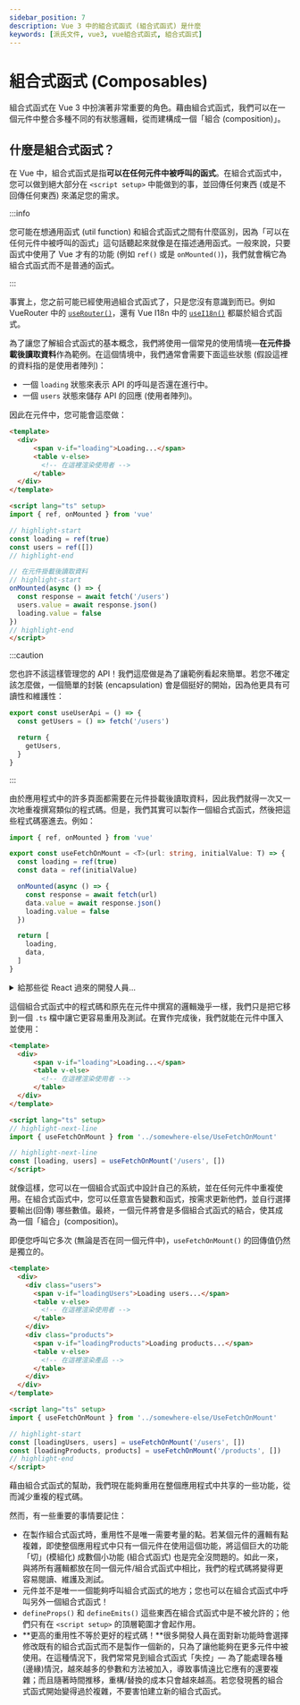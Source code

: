 ```yaml
---
sidebar_position: 7
description: Vue 3 中的組合式函式 (組合式函式) 是什麼
keywords: [派氏文件, vue3, vue組合式函式, 組合式函式]
---
```


# 組合式函式 (Composables)

組合式函式在 Vue 3 中扮演著非常重要的角色。藉由組合式函式，我們可以在一個元件中整合多種不同的有狀態邏輯，從而建構成一個「組合 (composition)」。

## 什麼是組合式函式？

在 Vue 中，組合式函式是指**可以在任何元件中被呼叫的函式**。在組合式函式中，您可以做到絕大部分在 `<script setup>` 中能做到的事，並回傳任何東西 (或是不回傳任何東西) 來滿足您的需求。

:::info

您可能在想通用函式 (util function) 和組合式函式之間有什麼區別，因為「可以在任何元件中被呼叫的函式」這句話聽起來就像是在描述通用函式。一般來說，只要函式中使用了 Vue 才有的功能 (例如 `ref()` 或是 `onMounted()`)，我們就會稱它為組合式函式而不是普通的函式。

:::

事實上，您之前可能已經使用過組合式函式了，只是您沒有意識到而已。例如 VueRouter 中的 [`useRouter()`](https://router.vuejs.org/api/index.html#userouter)，還有 Vue I18n 中的 [`useI18n()`](https://vue-i18n.intlify.dev/api/composition.html#usei18n) 都屬於組合式函式。

為了讓您了解組合式函式的基本概念，我們將使用一個常見的使用情境—**在元件掛載後讀取資料**作為範例。在這個情境中，我們通常會需要下面這些狀態 (假設這裡的資料指的是使用者陣列)：

- 一個 `loading` 狀態來表示 API 的呼叫是否還在進行中。
- 一個 `users` 狀態來儲存 API 的回應 (使用者陣列)。

因此在元件中，您可能會這麼做：

```html title="UsersPage.vue" showLineNumbers
<template>
  <div>
      <span v-if="loading">Loading...</span>
      <table v-else>
        <!-- 在這裡渲染使用者 -->
      </table>
  </div>
</template>

<script lang="ts" setup>
import { ref, onMounted } from 'vue'

// highlight-start
const loading = ref(true)
const users = ref([])
// highlight-end

// 在元件掛載後讀取資料
// highlight-start
onMounted(async () => {
  const response = await fetch('/users')
  users.value = await response.json()
  loading.value = false
})
// highlight-end
</script>
```

:::caution

您也許不該這樣管理您的 API！我們這麼做是為了讓範例看起來簡單。若您不確定該怎麼做，一個簡單的封裝 (encapsulation) 會是個挺好的開始，因為他更具有可讀性和維護性：

```ts showLineNumbers
export const useUserApi = () => {
  const getUsers = () => fetch('/users')

  return {
    getUsers,
  }
}
```
:::

由於應用程式中的許多頁面都需要在元件掛載後讀取資料，因此我們就得一次又一次地重複撰寫類似的程式碼。但是，我們其實可以製作一個組合式函式，然後把這些程式碼塞進去。例如：

```ts title="UseFetchOnMount.ts" showLineNumbers
import { ref, onMounted } from 'vue'

export const useFetchOnMount = <T>(url: string, initialValue: T) => {
  const loading = ref(true)
  const data = ref(initialValue)

  onMounted(async () => {
    const response = await fetch(url)
    data.value = await response.json()
    loading.value = false
  })

  return [
    loading,
    data,
  ]
}
```

<details>
  <summary>給那些從 React 過來的開發人員...</summary>

  若您曾經學過 React 的 Hooks API，您可能會想知道為什麼我們不直接回傳 `[loading.value, data.value]`，這樣我們就能在組合式函式外面省略那些 `.value`。

  這是因為 React 使用的是 JSX，這意味著幾乎每行程式碼都會隨著元件每次的重新渲染被重新執行；但是 Vue 不是這麼運作的。在 Vue 元件中，`<script setup>` 和 `setup()` 在每個元件實體中只會被執行一次，因此若我們回傳的是 `Ref<T>.value` 而不是 `Ref<T>` 本身，我們就會失去那些狀態的響應性。
</details>

這個組合式函式中的程式碼和原先在元件中撰寫的邏輯幾乎一樣，我們只是把它移到一個 `.ts` 檔中讓它更容易重用及測試。在實作完成後，我們就能在元件中匯入並使用：

```html title="UsersPage.vue" showLineNumbers
<template>
  <div>
      <span v-if="loading">Loading...</span>
      <table v-else>
        <!-- 在這裡渲染使用者 -->
      </table>
  </div>
</template>

<script lang="ts" setup>
// highlight-next-line
import { useFetchOnMount } from '../somewhere-else/UseFetchOnMount'

// highlight-next-line
const [loading, users] = useFetchOnMount('/users', [])
</script>
```

就像這樣，您可以在一個組合式函式中設計自己的系統，並在任何元件中重複使用。在組合式函式中，您可以任意宣告變數和函式，按需求更新他們，並自行選擇要輸出(回傳) 哪些數值。最終，一個元件將會是多個組合式函式的結合，使其成為一個「組合」(composition)。

即便您呼叫它多次 (無論是否在同一個元件中)，`useFetchOnMount()` 的回傳值仍然是獨立的。

```html showLineNumbers
<template>
  <div>
    <div class="users">
      <span v-if="loadingUsers">Loading users...</span>
      <table v-else>
        <!-- 在這裡渲染使用者 -->
      </table>
    </div>
    <div class="products">
      <span v-if="loadingProducts">Loading products...</span>
      <table v-else>
        <!-- 在這裡渲染產品 -->
      </table>
    </div>
  </div>
</template>

<script lang="ts" setup>
import { useFetchOnMount } from '../somewhere-else/UseFetchOnMount'

// highlight-start
const [loadingUsers, users] = useFetchOnMount('/users', [])
const [loadingProducts, products] = useFetchOnMount('/products', [])
// highlight-end
</script>
```

藉由組合式函式的幫助，我們現在能夠重用在整個應用程式中共享的一些功能，從而減少重複的程式碼。

然而，有一些重要的事情要記住：

- 在製作組合式函式時，重用性不是唯一需要考量的點。若某個元件的邏輯有點複雜，即使整個應用程式中只有一個元件在使用這個功能，將這個巨大的功能「切」(模組化) 成數個小功能 (組合式函式) 也是完全沒問題的。如此一來，與將所有邏輯都放在同一個元件/組合式函式中相比，我們的程式碼將變得更容易閱讀、維護及測試。
- 元件並不是唯一一個能夠呼叫組合式函式的地方；您也可以在組合式函式中呼叫另外一個組合式函式！
- `defineProps()` 和 `defineEmits()` 這些東西在組合式函式中是不被允許的；他們只有在 `<script setup>` 的頂層範圍才會起作用。
- **更高的重用性不等於更好的程式碼！**很多開發人員在面對新功能時會選擇修改既有的組合式函式而不是製作一個新的，只為了讓他能夠在更多元件中被使用。在這種情況下，我們常常見到組合式函式「失控」— 為了能處理各種(邊緣)情況，越來越多的參數和方法被加入，導致事情遠比它應有的還要複雜；而且隨著時間推移，重構/替換的成本只會越來越高。若您發現舊的組合式函式開始變得過於複雜，不要害怕建立新的組合式函式。